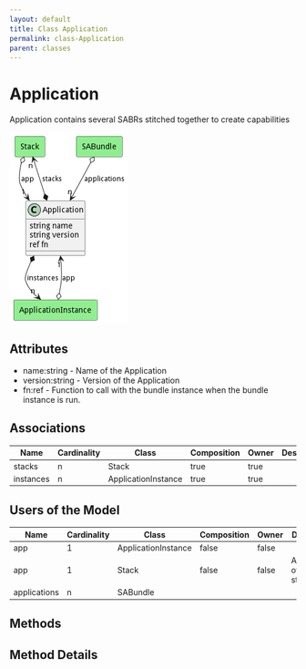 ```yaml
---
layout: default
title: Class Application
permalink: class-Application
parent: classes
---
```


# Application

Application contains several SABRs stitched together to create capabilities

![Logical Diagram](./logical.png)

## Attributes

* name:string - Name of the Application
* version:string - Version of the Application
* fn:ref - Function to call with the bundle instance when the bundle instance is run.


## Associations

| Name | Cardinality | Class | Composition | Owner | Description |
| --- | --- | --- | --- | --- | --- |
| stacks | n | Stack | true | true |  |
| instances | n | ApplicationInstance | true | true |  |


## Users of the Model

| Name | Cardinality | Class | Composition | Owner | Description |
| --- | --- | --- | --- | --- | --- |
| app | 1 | ApplicationInstance | false | false |  |
| app | 1 | Stack | false | false | Applications of the stacks |
| applications | n | SABundle |  |  |  |





## Methods


<h2>Method Details</h2>
    

